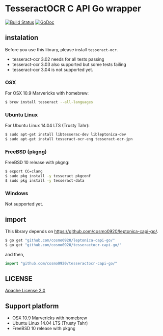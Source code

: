 TesseractOCR C API Go wrapper
===

[![Build Status](https://travis-ci.org/cosmo0920/tesseractocr-capi-go.svg?branch=master)](https://travis-ci.org/cosmo0920/tesseractocr-capi-go) [![GoDoc](https://godoc.org/github.com/cosmo0920/tesseractocr-capi-go?status.png)](https://godoc.org/github.com/cosmo0920/tesseractocr-capi-go)

## instalation

Before you use this library, please install `tesseract-ocr`.

* tesseract-ocr 3.02 needs for all tests passing
* tesseract-ocr 3.03 also supported but some tests failing
* tesseract-ocr 3.04 is not supported yet.

### OSX

For OSX 10.9 Marvericks with homebrew:

```bash
$ brew install tesseract --all-languages
```

### Ubuntu Linux

For Ubuntu Linux 14.04 LTS (Trusty Tahr):

```bash
$ sudo apt-get install libtesserac-dev libleptonica-dev
$ sudo apt-get install tesseract-ocr-eng tesseract-ocr-jpn
```

### FreeBSD (pkgng)

FreeBSD 10 release with pkgng:

```bash
$ export CC=clang
$ sudo pkg install -y tesseract pkgconf
$ sudo pkg install -y tesseract-data
```

### Windows

Not supported yet.

## import

This library depends on https://github.com/cosmo0920/leptonica-capi-go/.

```bash
$ go get "github.com/cosmo0920/leptonica-capi-go/"
$ go get "github.com/cosmo0920/tesseractocr-capi-go/"
```

and then,

```go
import "github.com/cosmo0920/tesseractocr-capi-go/"
```

## LICENSE

[Apache License 2.0](LICENSE)

## Support platform

* OSX 10.9 Marvericks with homebrew
* Ubuntu Linux 14.04 LTS (Trusty Tahr)
* FreeBSD 10 release with pkgng
